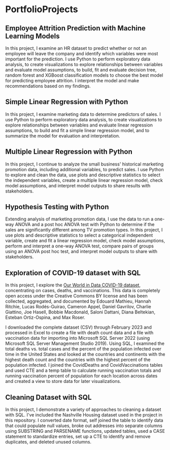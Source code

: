 # PortfolioProjects

## Employee Attrition Prediction with Machine Learning Models

In this project, I examine an HR dataset to predict whether or not an employee will leave the company and identify which variables were most important for the prediction. I use Python to perform exploratory data analysis, to create visualizations to explore relationships between variables and evaluate model assumptions, to build, fit and evaluate decision tree, random forest and XGBoost classification models to choose the best model for predicting employee attrition. I interpret the model and make recommendations based on my findings.

## Simple Linear Regression with Python

In this project, I examine marketing data to determine predictors of sales. I use Python to perform exploratory data analysis, to create visualizations to explore relationships between variables and evaluate linear regression assumptions, to build and fit a simple linear regression model, and to summarize the model for evaluation and interpretation.

## Multiple Linear Regression with Python

In this project, I continue to analyze the small business' historical marketing promotion data, including additional variables, to predict sales. I use Python to explore and clean the data, use plots and descriptive statistics to select the independent variables, create a multiple linear regression model, check model assumptions, and interpret model outputs to share results with stakeholders.

## Hypothesis Testing with Python

Extending analysis of marketing promotion data, I use the data to run a one-way ANOVA and a post hoc ANOVA test with Python to determine if the sales are significantly different among TV promotion types. In this project, I use plots and descriptive statistics to select a categorical independent variable, create and fit a linear regression model, check model assumptions, perform and interpret a one-way ANOVA test, compare pairs of groups using an ANOVA post hoc test, and interpret model outputs to share with stakeholders.

## Exploration of COVID-19 dataset with SQL

In this project, I explore the [Our World in Data COVID-19 dataset](https://ourworldindata.org/coronavirus#explore-the-global-situation), concentrating on cases, deaths, and vaccinations. This data is completely open access under the Creative Commons BY license and has been collected, aggregated, and documented by Edouard Mathieu, Hannah Ritchie, Lucas Rodés-Guirao, Cameron Appel, Daniel Gavrilov, Charlie Giattino, Joe Hasell, Bobbie Macdonald, Saloni Dattani, Diana Beltekian, Esteban Ortiz-Ospina, and Max Roser.  

I downloaded the complete dataset (CSV) through February 2023 and processed in Excel to create a file with death count data and a file with vaccination data for importing into Microsoft SQL Server 2022 (using Microsoft SQL Server Management Studio 2019). Using SQL, I examined the total deaths vs. total cases and the percent of the population infected over time in the United States and looked at the countries and continents with the highest death count and the countries with the highest percent of the population infected. I joined the CovidDeaths and CovidVaccinations tables and used CTE and a temp table to calculate running vaccination totals and running vaccination percent of population for each location across dates and created a view to store data for later visualizations.  

## Cleaning Dataset with SQL

In this project, I demonstrate a variety of approaches to cleaning a dataset with SQL. I've included the Nashville Housing dataset used in the project in this repository. I converted date format, self joined the table to identify data that could populate null values, broke out addresses into separate columns using SUBSTRING and PARSENAME
functions, updated tables, used a CASE statement to standardize entries, set up a CTE to identify and remove duplicates, and deleted unused columns.

